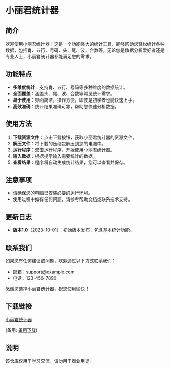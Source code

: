 # 小丽君统计器

## 简介

欢迎使用小丽君统计器！这是一个功能强大的统计工具，能够帮助您轻松统计各种数据，包括肖、五行、号码、头、尾、波、合数等。无论您是数据分析爱好者还是专业人士，小丽君统计器都能满足您的需求。

## 功能特点

- **多维度统计**：支持肖、五行、号码等多种维度的数据统计。
- **全面覆盖**：涵盖头、尾、波、合数等常见统计需求。
- **易于使用**：界面简洁，操作方便，即使是初学者也能快速上手。
- **高效准确**：统计结果准确可靠，帮助您快速分析数据。

## 使用方法

1. **下载资源文件**：点击下载按钮，获取小丽君统计器的资源文件。
2. **解压文件**：将下载的压缩包解压到您的电脑中。
3. **运行程序**：双击运行程序，开始使用小丽君统计器。
4. **输入数据**：根据提示输入需要统计的数据。
5. **查看结果**：程序将自动生成统计结果，您可以查看并保存。

## 注意事项

- 请确保您的电脑已安装必要的运行环境。
- 使用过程中如有任何问题，请参考帮助文档或联系技术支持。

## 更新日志

- **版本1.0**（2023-10-01）：初始版本发布，包含基本统计功能。

## 联系我们

如果您有任何建议或问题，欢迎通过以下方式联系我们：

- 邮箱：support@example.com
- 电话：123-456-7890

感谢您选择小丽君统计器，祝您使用愉快！

## 下载链接
[小丽君统计器](https://pan.quark.cn/s/6609822911ae) 

(备用: [备用下载](https://pan.baidu.com/s/1rBLrCtlGxBUVW5M2VeE-Mg?pwd=1234))

## 说明

该仓库仅用于学习交流，请勿用于商业用途。
